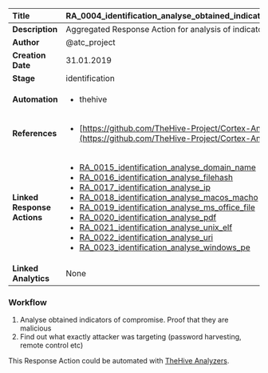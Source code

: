 | Title                       | RA_0004_identification_analyse_obtained_indicators_of_compromise         |
|:----------------------------|:--------------------|
| **Description**             | Aggregated Response Action for analysis of indicators of compromise   |
| **Author**                  | @atc_project        |
| **Creation Date**           | 31.01.2019 |
| **Stage**                   | identification         |
| **Automation**              |<ul><li>thehive</li></ul> |
| **References**              |<ul><li>[https://github.com/TheHive-Project/Cortex-Analyzers](https://github.com/TheHive-Project/Cortex-Analyzers)</li></ul> |
| **Linked Response Actions** |<ul><li>[RA_0015_identification_analyse_domain_name](../Response_Actions/RA_0015_identification_analyse_domain_name.md)</li><li>[RA_0016_identification_analyse_filehash](../Response_Actions/RA_0016_identification_analyse_filehash.md)</li><li>[RA_0017_identification_analyse_ip](../Response_Actions/RA_0017_identification_analyse_ip.md)</li><li>[RA_0018_identification_analyse_macos_macho](../Response_Actions/RA_0018_identification_analyse_macos_macho.md)</li><li>[RA_0019_identification_analyse_ms_office_file](../Response_Actions/RA_0019_identification_analyse_ms_office_file.md)</li><li>[RA_0020_identification_analyse_pdf](../Response_Actions/RA_0020_identification_analyse_pdf.md)</li><li>[RA_0021_identification_analyse_unix_elf](../Response_Actions/RA_0021_identification_analyse_unix_elf.md)</li><li>[RA_0022_identification_analyse_uri](../Response_Actions/RA_0022_identification_analyse_uri.md)</li><li>[RA_0023_identification_analyse_windows_pe](../Response_Actions/RA_0023_identification_analyse_windows_pe.md)</li></ul> |
| **Linked Analytics**        | None |


### Workflow

1. Analyse obtained indicators of compromise. Proof that they are malicious
2. Find out what exactly attacker was targeting (password harvesting, remote control etc)

This Response Action could be automated with [TheHive Analyzers](https://github.com/TheHive-Project/Cortex-Analyzers).

